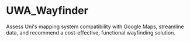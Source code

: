 # UWA_Wayfinder
Assess Uni's mapping system compatibility with Google Maps, streamline data, and recommend a cost-effective, functional wayfinding solution.
